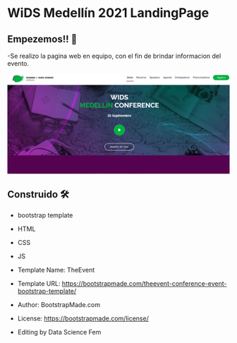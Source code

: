 # WiDS  Medellín 2021 LandingPage

## Empezemos!! 🚀

-Se realizo la pagina web en equipo, con el fin de brindar informacion del evento.

![texto_alternativo](https://github.com/Rinaplata/Wids-Medellin2021/blob/main/wids_med_2021/wids_med_2021/assets/img/portada.png?raw=true)

## Construido 🛠️
- bootstrap template
- HTML
- CSS
- JS 

- Template Name: TheEvent
- Template URL: https://bootstrapmade.com/theevent-conference-event-bootstrap-template/
- Author: BootstrapMade.com
- License: https://bootstrapmade.com/license/
- Editing by Data Science Fem

